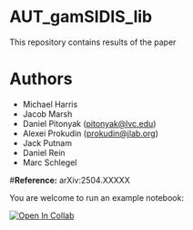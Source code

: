 # AUT_gamSIDIS_lib

This repository contains results of the paper
# **Authors**
* Michael Harris
* Jacob Marsh
* Daniel Pitonyak (pitonyak@lvc.edu)
* Alexei Prokudin (prokudin@jlab.org)
* Jack Putnam
* Daniel Rein
* Marc Schlegel

#**Reference:** arXiv:2504.XXXXX

You are welcome to run an example notebook:

[![Open In Collab](https://colab.research.google.com/assets/colab-badge.svg)](https://github.com/pitonyak25/AUT_gamSIDIS_lib/blob/main/AUT_gamSIDIS.ipynb) 
